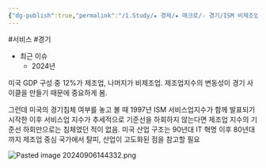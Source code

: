 ```yaml
---
{"dg-publish":true,"permalink":"/1.Study/★ 경제/★ 매크로/☆ 경기/ISM 비제조업구매자지수/ISM 비제조업구매자지수/","created":"2024-11-20T21:02:26.935+09:00","updated":"2025-06-03T20:07:19.593+09:00"}
---
```


#서비스 #경기 


- 최근 이슈
	- 2024년



미국 GDP 구성 중 12%가 제조업, 나머지가 비제조업. 제조업지수의 변동성이 경기 사이클을 만들기 때문에 중요하게 봄. 

그런데 미국의 경기침체 여부를 놓고 볼 때 1997년 ISM 서비스업지수가 함께 발표되기 시작한 이후 서비스업 지수가 추세적으로 기준선을 하회하지 않는다면 제조업 지수의 기준선 하회만으로는 침체였던 적이 없음. 미국 산업 구조는 90년대 IT 혁명 이후 80년대까지 제조업 중심 국가에서 탈피, 산업이 고도화된 점을 참고할 필요

![Pasted image 20240906144332.png](/img/user/attachments/Pasted%20image%2020240906144332.png)
